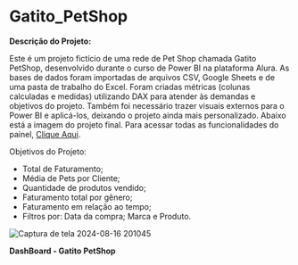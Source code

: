 # Gatito_PetShop

<strong>Descrição do Projeto:</strong>

Este é um projeto fictício de uma rede de Pet Shop chamada Gatito PetShop, desenvolvido durante o curso de Power BI na plataforma Alura. As bases de dados foram importadas de arquivos CSV, Google Sheets e de uma pasta de trabalho do Excel. Foram criadas métricas (colunas calculadas e medidas) utilizando DAX para atender às demandas e objetivos do projeto. Também foi necessário trazer visuais externos para o Power BI e aplicá-los, deixando o projeto ainda mais personalizado. Abaixo está a imagem do projeto final. Para acessar todas as funcionalidades do painel, [Clique Aqui](https://app.powerbi.com/groups/me/reports/d3309a52-7d7a-4f77-8841-ae1ab6b071d2/ReportSection?experience=power-bi).


Objetivos do Projeto:

+ Total de Faturamento;
+ Média de Pets por Cliente;
+ Quantidade de produtos vendido;
+ Faturamento total por gênero;
+ Faturamento em relação ao tempo;
+ Filtros por: Data da compra; Marca e Produto.

![Captura de tela 2024-08-16 201045](https://github.com/user-attachments/assets/de04c440-5cb5-4de4-af71-7cfd43f7ca72)


<strong>DashBoard - Gatito PetShop</strong>
